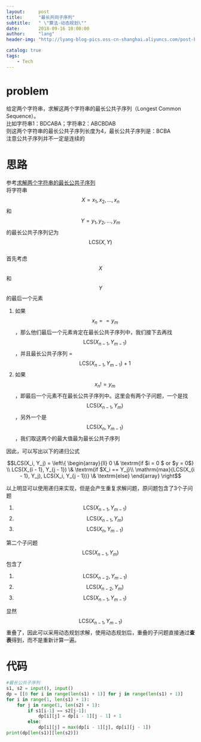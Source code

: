 ```yaml
---
layout:     post
title:      "最长共同子序列"
subtitle:   " \"算法-动态规划\""
date:       2018-09-16 10:00:00
author:     "lang"
header-img: "http://lyang-blog-pics.oss-cn-shanghai.aliyuncs.com/post-bg-2017/0330/170330.jpg"

catalog: true
tags:
    - Tech
---
```


# problem

给定两个字符串，求解这两个字符串的最长公共子序列（Longest Common Sequence）。  
比如字符串1：BDCABA；字符串2：ABCBDAB  
则这两个字符串的最长公共子序列长度为4，最长公共子序列是：BCBA  
注意公共子序列并不一定是连续的

# 思路

参考[求解两个字符串的最长公共子序列](https://www.cnblogs.com/hapjin/p/5572483.html)  
将字符串$$X = {x_1, x_2, ..., x_n}$$和$$Y = {y_1, y_2, ..., y_m}$$的最长公共子序列记为$$\mathrm{LCS}(X, Y)$$  
首先考虑$$X$$和$$Y$$的最后一个元素  

1. 如果$$x_n == y_m$$，那么他们最后一个元素肯定在最长公共子序列中，我们接下去再找$$\mathrm{LCS}(X_{n-1}, Y_{m-1})$$，并且最长公共子序列 = $$\mathrm{LCS}(X_{n-1}, Y_{m-1}) + 1$$
2. 如果$$x_n != y_m$$，即最后一个元素不在最长公共子序列中。这里会有两个子问题，一个是找$$\mathrm{LCS}(X_{n - 1}, Y_m)$$，另外一个是$$\mathrm{LCS}(X_n, Y_{m - 1})$$，我们取这两个的最大值最为最长公共子序列

因此，可以写出以下的递归公式  
<center>$$LCS(X_i, Y_j) = \left\{ \begin{array}{ll} 0 \& \textrm{if $i = 0 $ or $y = 0$} \\ LCS(X_{i - 1}, Y_{j - 1}) \& \textrm{if $X_i == Y_j}\\ \mathrm{max}{LCS(X_{i - 1}, Y_j), LCS(X_i, Y_{j - 1})} \& \textrm{else} \end{array} \right$$</center>  

以上明显可以使用递归来实现，但是会产生重复求解问题，原问题包含了3个子问题

1. $$\mathrm{LCS}(X_{n-1}, Y_{m-1})$$
2. $$\mathrm{LCS}(X_{n - 1}, Y_m)$$
3. $$\mathrm{LCS}(X_n, Y_{m - 1})$$

第二个子问题$$\mathrm{LCS}(X_{n - 1}, Y_m)$$包含了

1. $$\mathrm{LCS}(X_{n-2}, Y_{m-1})$$
2. $$\mathrm{LCS}(X_{n-2}, Y_{m})$$
3. $$\mathrm{LCS}(X_{n-1}, Y_{m-1})$$

显然$$\mathrm{LCS}(X_{n-1}, Y_{m-1})$$重叠了，因此可以采用动态规划求解，使用动态规划后，重叠的子问题直接通过**查表**得到，而不是重新计算一遍。

# 代码

```python
#最长公共子序列
s1, s2 = input(), input()
dp = [[0 for i in range(len(s1) + 1)] for j in range(len(s1) + 1)]
for i in range(1, len(s1) + 1):
    for j in range(1, len(s2) + 1):
        if s1[i-1] == s2[j-1]:
            dp[i][j] = dp[i - 1][j - 1] + 1
        else:
            dp[i][j] = max(dp[i - 1][j], dp[i][j - 1])
print(dp[len(s1)][len(s2)])
```



